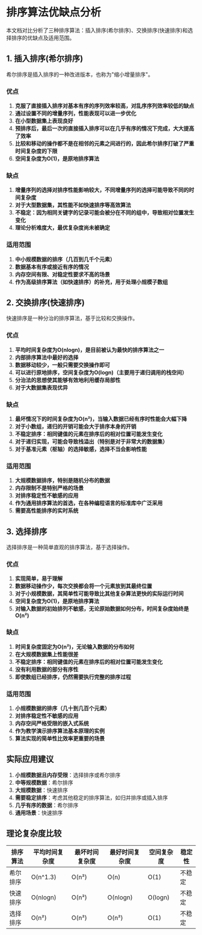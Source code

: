 # 排序算法优缺点分析

本文档对比分析了三种排序算法：插入排序(希尔排序)、交换排序(快速排序)和选择排序的优缺点及适用范围。

## 1. 插入排序(希尔排序)

希尔排序是插入排序的一种改进版本，也称为"缩小增量排序"。

### 优点

1. **克服了直接插入排序对基本有序的序列效率较高，对乱序序列效率较低的缺点**
2. **通过设置不同的增量序列，性能表现可以进一步优化**
3. **在小型数据集上表现良好**
4. **预排序后，最后一次的直接插入排序可以在几乎有序的情况下完成，大大提高了效率**
5. **比较和移动的操作都不是在相邻的元素之间进行的，因此希尔排序打破了严重时间复杂度的下限**
6. **空间复杂度为O(1)，是原地排序算法**

### 缺点

1. **增量序列的选择对排序性能影响较大，不同增量序列的选择可能导致不同的时间复杂度**
2. **对于大型数据集，其性能不如快速排序等高效算法**
3. **不稳定：因为相同关键字的记录可能会被分在不同的组中，导致相对位置发生变化**
4. **理论分析难度大，最优复杂度尚未被确定**

### 适用范围

1. **中小规模数据的排序（几百到几千个元素）**
2. **数据基本有序或接近有序的情况**
3. **内存空间有限、对稳定性要求不高的场景**
4. **作为高级排序算法（如快速排序）的补充，用于处理小规模子数组**

## 2. 交换排序(快速排序)

快速排序是一种分治的排序算法，基于比较和交换操作。

### 优点

1. **平均时间复杂度为O(nlogn)，是目前被认为最快的排序算法之一**
2. **内部排序算法中最好的选择**
3. **数据移动较少，一般只需要交换操作即可**
4. **可以进行原地排序，空间复杂度为O(logn)（主要用于递归调用的栈空间）**
5. **分治法的思想使其能够有效地利用缓存局部性**
6. **对于大数据集表现优异**

### 缺点

1. **最坏情况下的时间复杂度为O(n²)，当输入数据已经有序时性能会大幅下降**
2. **对于小数组，递归的开销可能会大于排序本身的开销**
3. **不稳定排序：相同键值的元素在排序后的相对位置可能发生变化**
4. **对于递归实现，可能会导致栈溢出（特别是对于非常大的数据集）**
5. **对于基准元素（枢轴）的选择敏感，选择不当会影响性能**

### 适用范围

1. **大规模数据排序，特别是随机分布的数据**
2. **内存限制不是特别严格的场景**
3. **对排序稳定性不敏感的应用**
4. **作为通用排序算法的首选，在各种编程语言的标准库中广泛采用**
5. **需要高性能排序的实时系统**

## 3. 选择排序

选择排序是一种简单直观的排序算法，基于选择操作。

### 优点

1. **实现简单，易于理解**
2. **数据移动操作少，每次交换都会将一个元素放到其最终位置**
3. **对于小规模数据，其简单性可能导致比其他复杂算法更快的实际运行时间**
4. **空间复杂度为O(1)，是原地排序算法**
5. **对输入数据的初始排列不敏感，无论原始数据如何分布，时间复杂度始终是O(n²)**

### 缺点

1. **时间复杂度固定为O(n²)，无论输入数据的分布如何**
2. **在大规模数据集上性能很差**
3. **不稳定排序：相同键值的元素在排序后的相对位置可能发生变化**
4. **没有利用数据的部分有序性**
5. **即使数组已经排序，仍然需要执行完整的排序过程**

### 适用范围

1. **小规模数据的排序（几十到几百个元素）**
2. **对排序稳定性不敏感的应用**
3. **内存空间严格受限的嵌入式系统**
4. **作为教学演示排序算法基本原理的实例**
5. **算法实现的简单性比效率更重要的场景**

## 实际应用建议

1. **小规模数据且内存受限**：选择排序或希尔排序
2. **中等规模数据**：希尔排序
3. **大规模数据**：快速排序
4. **需要稳定排序**：考虑其他稳定的排序算法，如归并排序或插入排序
5. **几乎有序的数据**：希尔排序
6. **通用场景**：快速排序

## 理论复杂度比较

| 排序算法 | 平均时间复杂度 | 最坏时间复杂度 | 最好时间复杂度 | 空间复杂度 | 稳定性 |
|---------|--------------|--------------|--------------|----------|-------|
| 希尔排序 | O(n^1.3) | O(n²) | O(n) | O(1) | 不稳定 |
| 快速排序 | O(nlogn) | O(n²) | O(nlogn) | O(logn) | 不稳定 |
| 选择排序 | O(n²) | O(n²) | O(n²) | O(1) | 不稳定 | 